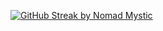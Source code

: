 <!--
<a href="https://github.com/nomad-mystic">
  <img height=200 align="center" src="https://github-readme-stats.vercel.app/api?username=nomad-mystic&theme=dark" />
</a>
<a href="https://github.com/nomad-mystic">
  <img height=200 align="center" src="https://github-readme-stats.vercel.app/api/top-langs?username=nomad-mystic&layout=compact&langs_count=8&card_width=355&theme=dark" />
</a>

<p>&nbsp;</p>
-->
  
[![GitHub Streak by Nomad Mystic](https://github-streak-stats-alpha.vercel.app/?user=nomad-mystic&theme=dark&hide_border=true&card_width=1000)](https://github.com/nomad-mystic)

<!-- https://github-streak-stats-alpha.vercel.app/demo/ -->

 
<!--
**nomad-mystic/nomad-mystic** is a ✨ _special_ ✨ repository because its `README.md` (this file) appears on your GitHub profile.

Here are some ideas to get you started:

- 🔭 I’m currently working on ...
- 🌱 I’m currently learning ...
- 👯 I’m looking to collaborate on ...
- 🤔 I’m looking for help with ...
- 💬 Ask me about ...
- 📫 How to reach me: ...
- 😄 Pronouns: ...
- ⚡ Fun fact: ...
-->

